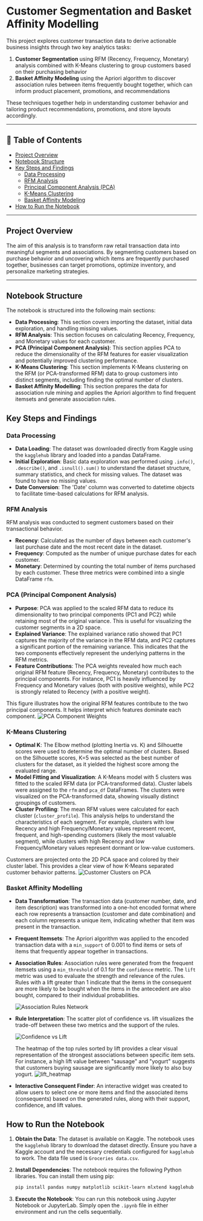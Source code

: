 # Customer Segmentation and Basket Affinity Modelling

This project explores customer transaction data to derive actionable business insights through two key analytics tasks:

1. **Customer Segmentation** using RFM (Recency, Frequency, Monetary) analysis combined with K-Means clustering to group customers based on their purchasing behavior
2. **Basket Affinity Modeling** using the Apriori algorithm to discover association rules between items frequently bought together, which can inform product placement, promotions, and recommendations

These techniques together help in understanding customer behavior and tailoring product recommendations, promotions, and store layouts accordingly.


---

## 📑 Table of Contents

- [Project Overview](#project-overview)
- [Notebook Structure](#notebook-structure)
- [Key Steps and Findings](#key-steps-and-findings)
  - [Data Processing](#data-processing)
  - [RFM Analysis](#rfm-analysis)
  - [Principal Component Analysis (PCA)](#principal-component-analysis-pca)
  - [K-Means Clustering](#k-means-clustering)
  - [Basket Affinity Modeling](#basket-affinity-modelling)
- [How to Run the Notebook](#how-to-run-the-notebook)
  
---

## Project Overview

The aim of this analysis is to transform raw retail transaction data into meaningful segments and associations. By segmenting customers based on purchase behavior and uncovering which items are frequently purchased together, businesses can target promotions, optimize inventory, and personalize marketing strategies.

---


## Notebook Structure

The notebook is structured into the following main sections:

-   **Data Processing**: This section covers importing the dataset, initial data exploration, and handling missing values.
-   **RFM Analysis**: This section focuses on calculating Recency, Frequency, and Monetary values for each customer.
-   **PCA (Principal Component Analysis)**: This section applies PCA to reduce the dimensionality of the RFM features for easier visualization and potentially improved clustering performance.
-   **K-Means Clustering**: This section implements K-Means clustering on the RFM (or PCA-transformed RFM) data to group customers into distinct segments, including finding the optimal number of clusters.
-   **Basket Affinity Modelling**: This section prepares the data for association rule mining and applies the Apriori algorithm to find frequent itemsets and generate association rules.

## Key Steps and Findings

### Data Processing

- **Data Loading**: The dataset was downloaded directly from Kaggle using the `kagglehub` library and loaded into a pandas DataFrame.
- **Initial Exploration**: Basic data exploration was performed using `.info()`, `.describe()`, and `.isnull().sum()` to understand the dataset structure, summary statistics, and check for missing values. The dataset was found to have no missing values.
- **Date Conversion**: The 'Date' column was converted to datetime objects to facilitate time-based calculations for RFM analysis.

### RFM Analysis

RFM analysis was conducted to segment customers based on their transactional behavior.
- **Recency**: Calculated as the number of days between each customer's last purchase date and the most recent date in the dataset.
- **Frequency**: Computed as the number of unique purchase dates for each customer.
- **Monetary**: Determined by counting the total number of items purchased by each customer.
These three metrics were combined into a single DataFrame `rfm`.

### PCA (Principal Component Analysis)

- **Purpose**: PCA was applied to the scaled RFM data to reduce its dimensionality to two principal components (PC1 and PC2) while retaining most of the original variance. This is useful for visualizing the customer segments in a 2D space.
- **Explained Variance**: The explained variance ratio showed that PC1 captures the majority of the variance in the RFM data, and PC2 captures a significant portion of the remaining variance. This indicates that the two components effectively represent the underlying patterns in the RFM metrics.
- **Feature Contributions**: The PCA weights revealed how much each original RFM feature (Recency, Frequency, Monetary) contributes to the principal components. For instance, PC1 is heavily influenced by Frequency and Monetary values (both with positive weights), while PC2 is strongly related to Recency (with a positive weight).

This figure illustrates how the original RFM features contribute to the two principal components. It helps interpret which features dominate each component.
![PCA Component Weights](./figures/pca_loadings.jpg)

### K-Means Clustering

- **Optimal K**: The Elbow method (plotting Inertia vs. K) and Silhouette scores were used to determine the optimal number of clusters. Based on the Silhouette scores, K=5 was selected as the best number of clusters for the dataset, as it yielded the highest score among the evaluated range.
- **Model Fitting and Visualization**: A K-Means model with 5 clusters was fitted to the scaled RFM data (or PCA-transformed data). Cluster labels were assigned to the `rfm` and `pca_df` DataFrames. The clusters were visualized on the PCA-transformed data, showing visually distinct groupings of customers.
- **Cluster Profiling**: The mean RFM values were calculated for each cluster (`cluster_profile`). This analysis helps to understand the characteristics of each segment. For example, clusters with low Recency and high Frequency/Monetary values represent recent, frequent, and high-spending customers (likely the most valuable segment), while clusters with high Recency and low Frequency/Monetary values represent dormant or low-value customers.

Customers are projected onto the 2D PCA space and colored by their cluster label. This provides a clear view of how K-Means separated customer behavior patterns.
![Customer Clusters on PCA](./figures/pca_clusters.jpg)


### Basket Affinity Modelling

- **Data Transformation**: The transaction data (customer number, date, and item description) was transformed into a one-hot encoded format where each row represents a transaction (customer and date combination) and each column represents a unique item, indicating whether that item was present in the transaction.
- **Frequent Itemsets**: The Apriori algorithm was applied to the encoded transaction data with a `min_support` of 0.001 to find items or sets of items that frequently appear together in transactions.
- **Association Rules**: Association rules were generated from the frequent itemsets using a `min_threshold` of 0.1 for the `confidence` metric. The `lift` metric was used to evaluate the strength and relevance of the rules. Rules with a lift greater than 1 indicate that the items in the consequent are more likely to be bought when the items in the antecedent are also bought, compared to their individual probabilities.

  ![Association Rules Network](./figures/association_rules_network.jpg)
  
- **Rule Interpretation**: The scatter plot of confidence vs. lift visualizes the trade-off between these two metrics and the support of the rules.

  ![Confidence vs Lift](./figures/confidence_vs_lift.jpg)

  The heatmap of the top rules sorted by lift provides a clear visual representation of the strongest associations between specific item sets. For instance, a high lift value between "sausage" and "yogurt" suggests that customers buying sausage are significantly more likely to also buy yogurt.
  ![lift_heatmap](./figures/lift_heatmap.jpg)
  
- **Interactive Consequent Finder**: An interactive widget was created to allow users to select one or more items and find the associated items (consequents) based on the generated rules, along with their support, confidence, and lift values.


## How to Run the Notebook

1.  **Obtain the Data**: The dataset is available on Kaggle. The notebook uses the `kagglehub` library to download the dataset directly. Ensure you have a Kaggle account and the necessary credentials configured for `kagglehub` to work. The data file used is `Groceries data.csv`.

2.  **Install Dependencies**: The notebook requires the following Python libraries. You can install them using pip:
    ```bash
    pip install pandas numpy matplotlib scikit-learn mlxtend kagglehub seaborn ipywidgets networkx
    ```

3.  **Execute the Notebook**: You can run this notebook using Jupyter Notebook or JupyterLab. Simply open the `.ipynb` file in either environment and run the cells sequentially.


